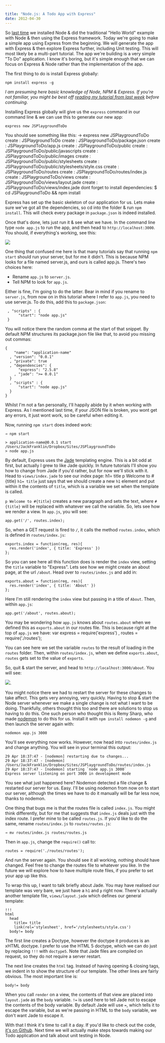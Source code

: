```yaml
---

title: "Node.js: A Todo App with Express"
date: 2012-04-30
---
```


So [last time](http://javascriptplayground.com/blog/2012/04/beginning-node-js-express-tutorial) we installed Node & did the traditional "Hello World" example with Node & then using the Express framework. Today we're going to make a simple app using Express from the beginning. We will generate the app with Express & then explore Express further, including Unit testing. This will most likely be a multi-part tutorial. The app we're building is a very simple "To Do" application. I know it's boring, but it's simple enough that we can focus on Express & Node rather than the implementation of the app.

The first thing to do is install Express globally:

    npm install express -g

_I am presuming here basic knowledge of Node, NPM & Express. If you're not familiar, you might be best off [reading my tutorial from last week](http://javascriptplayground.com/blog/2012/04/beginning-node-js-express-tutorial) before continuing_.

Installing Express globally will give us the `express` command in our command line & we can use this to generate our new app:

    express new JSPlaygroundToDo

You should see something like this:
→ express new JSPlaygroundToDo
create : JSPlaygroundToDo
create : JSPlaygroundToDo/package.json
create : JSPlaygroundToDo/app.js
create : JSPlaygroundToDo/public
create : JSPlaygroundToDo/public/javascripts
create : JSPlaygroundToDo/public/images
create : JSPlaygroundToDo/public/stylesheets
create : JSPlaygroundToDo/public/stylesheets/style.css
create : JSPlaygroundToDo/routes
create : JSPlaygroundToDo/routes/index.js
create : JSPlaygroundToDo/views
create : JSPlaygroundToDo/views/layout.jade
create : JSPlaygroundToDo/views/index.jade
dont forget to install dependencies:
$ cd JSPlaygroundToDo && npm install

Express has set up the basic skeleton of our application for us. Lets make sure we've got all the dependencies, so cd into the folder & run `npm install`. This will check every package in `package.json` is indeed installed.

Once that's done, lets just run it & see what we have. In the command line type `node app.js` to run the app, and then head to `http://localhost:3000`. You should, if everything's working, see this:

![](http://cl.ly/3P2u133L0v2C3J3M1A2Y/Screen%20Shot%202012-04-29%20at%2017.38.26.png)

One thing that confused me here is that many tutorials say that running `npm start` should run your server, but for me it didn't. This is because NPM looks for a file named server.js, and ours is called app.js. There's two choices here:

* Rename `app.js` to `server.js`.
* Tell NPM to look for `app.js`.

Either is fine, I'm going to do the latter. Bear in mind if you rename to `server.js`, from now on in this tutorial where I refer to `app.js`, you need to use server.js. To do this, add this to `package.json`:

     , "scripts" : {
          "start": "node app.js"
     }


You will notice there the random comma at the start of that snippet. By default NPM structures its package.json file like that, to avoid you missing out commas:

    {
        "name": "application-name"
      , "version": "0.0.1"
      , "private": true
      , "dependencies": {
          "express": "2.5.8"
        , "jade": ">= 0.0.1"
      }
      , "scripts" : {
          "start": "node app.js"
      }
    }

Whilst I'm not a fan personally, I'll happily abide by it when working with Express. As I mentioned last time, if your JSON file is broken, you wont get any errors, it just wont work, so be careful when editing it.

Now, running `npm start` does indeed work:

    → npm start

    > application-name@0.0.1 start /Users/JackFranklin/Dropbox/Sites/JSPlaygroundToDo
    > node app.js

By default, Express uses the [Jade](http://jade-lang.com/) templating engine. This is a bit odd at first, but actually I grew to like Jade quickly. In future tutorials I'll show you how to change from Jade if you'd rather, but for now we'll stick with it. Head to `views/index.jade` to see our index page:
h1= title
p Welcome to #{title}
`h1= title` just says that we should create a new `h1` element and put within it the contents of `title`, which is a variable we set when the template is called.

`p Welcome to #{title}` creates a new paragraph and sets the text, where `#{title}` will be replaced with whatever we call the variable. So, lets see how we render a view. In `app.js`, you will see:

    app.get('/', routes.index);

So, when a GET request is fired to `/`, it calls the method `routes.index`, which is defined in `routes/index.js`:

    exports.index = function(req, res){
      res.render('index', { title: 'Express' })
    };

So you can see here all this function does is render the `index` view, setting the `title` variable to "Express". Lets see how we might create an about page, at the url `/about`. Head over to `routes/index.js` and add in:

    exports.about = function(req, res){
      res.render('index', { title: 'About' })
    };

Here I'm still rendering the `index` view but passing in a title of `About`. Then, within `app.js`:

    app.get('/about', routes.about);

You may be wondering how `app.js` knows about `routes.about` when we defined this as `exports.about` in our routes file. This is because right at the top of `app.js` we have:
var express = require('express')
, routes = require('./routes');

You can see here we set the variable `routes` to the result of loading in the `routes` folder. Then, within `routes/index.js`, when we define `exports.about`, `routes` gets set to the value of `exports`.

So, quit & start the server, and head to `http://localhost:3000/about`. You will see:

![](http://cl.ly/1g2r340j3H0e0p160F1y/Screen%20Shot%202012-04-29%20at%2018.34.36.png).

You might notice there we had to restart the server for these changes to take affect. This gets very annoying, very quickly. Having to stop & start the Node server whenever we make a single change is not what I want to be doing. Thankfully, others thought this too and there are solutions to stop us having to do this. One such person who thought this is Remy Sharp, who made [nodemon](http://remysharp.com/2010/10/12/nodejs-rapid-development-nodemon/) to do this for us. Install it with `npm install nodemon -g` and then launch the server again with:

    nodemon app.js 3000

You'll see everything now works. However, now head into `routes/index.js` and change anything. You will see in your terminal this output:

    29 Apr 18:37:47 - [nodemon] restarting due to changes...
    29 Apr 18:37:47 - [nodemon] /Users/JackFranklin/Dropbox/Sites/JSPlaygroundToDo/routes/index.js
    29 Apr 18:37:47 - [nodemon] starting `node app.js 3000`
    Express server listening on port 3000 in development mode

You see what just happened here? Nodemon detected a file change & restarted our server for us. Easy. I'll be using nodemon from now on to start our server, although the times we have to do it manually will be far less now, thanks to nodemon.

One thing that bugs me is that the routes file is called `index.js`. You might think differently, but for me that suggests that `index.js` deals just with the index route. I prefer mine to be called `routes.js`. If you'd like to do the same, rename `routes/index.js` to `routes/routes.js`:

    → mv routes/index.js routes/routes.js

Then in `app.js`, change the `require()` call to:

    routes = require('./routes/routes');

And run the server again. You should see it all working, nothing should have changed. Feel free to change the routes file to whatever you like. In the future we will explore how to have multiple route files, if you prefer to set your app up like this.

To wrap this up, I want to talk briefly about Jade. You may have realised our template was very bare, we just have a `h1` and `p` right now. There's actually another template file, `views/layout.jade` which defines our general template:

    !!!
    html
      head
        title= title
        link(rel='stylesheet', href='/stylesheets/style.css')
      body!= body

The first line creates a Doctype, however the doctype it produces is an xHTML doctype. I prefer to use the HTML 5 doctype, which we can do just by replacing `!!!` with `doctype5`. Note that Jade files are compiled on request, so they do not require a server restart.

The next line creates the `html` tag. Instead of having opening & closing tags, we indent in to show the structure of our template. The other lines are fairly obvious. The most important line is:

    body!= body

When you call `render` on a view, the contents of that view are placed into `layout.jade` as the `body` variable. `!=` is used here to tell Jade not to escape the contents of the body variable. By default Jade will use `=`, which tells it to escape the variable, but as we're passing in HTML to the `body` variable, we don't want Jade to escape it.

With that I think it's time to call it a day. If you'd like to check out the code, [it's on Github](https://github.com/jackfranklin/node-todo). Next time we will actually make steps towards making our Todo application and talk about unit testing in Node.
